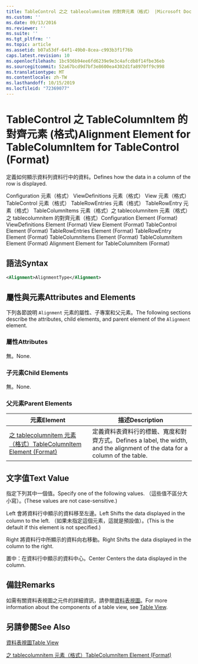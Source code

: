 ```yaml
---
title: TableControl 之之 tablecolumnitem 的對齊元素（格式） |Microsoft Docs
ms.custom: ''
ms.date: 09/13/2016
ms.reviewer: ''
ms.suite: ''
ms.tgt_pltfrm: ''
ms.topic: article
ms.assetid: b07a53df-64f1-49b0-8cea-c993b3f1f76b
caps.latest.revision: 10
ms.openlocfilehash: 1bc936b94ee6fd6239e9e3c4afcdb8f14fbe36eb
ms.sourcegitcommit: 52a67bcd9d7bf3e8600ea4302d1fa8970ff9c998
ms.translationtype: MT
ms.contentlocale: zh-TW
ms.lasthandoff: 10/15/2019
ms.locfileid: "72369077"
---
```

# <a name="alignment-element-for-tablecolumnitem-for-tablecontrol-format"></a><span data-ttu-id="fca22-102">TableControl 之 TableColumnItem 的對齊元素 (格式)</span><span class="sxs-lookup"><span data-stu-id="fca22-102">Alignment Element for TableColumnItem for TableControl (Format)</span></span>

<span data-ttu-id="fca22-103">定義如何顯示資料列資料行中的資料。</span><span class="sxs-lookup"><span data-stu-id="fca22-103">Defines how the data in a column of the row is displayed.</span></span>

<span data-ttu-id="fca22-104">Configuration 元素（格式） ViewDefinitions 元素（格式） View 元素（格式） TableControl 元素（格式） TableRowEntries 元素（格式） TableRowEntry 元素（格式） TableColumnItems 元素（格式）之 tablecolumnitem 元素（格式）之 tablecolumnitem 的對齊元素（格式）</span><span class="sxs-lookup"><span data-stu-id="fca22-104">Configuration Element (Format) ViewDefinitions Element (Format) View Element (Format) TableControl Element (Format) TableRowEntries Element (Format) TableRowEntry Element (Format) TableColumnItems Element (Format) TableColumnItem Element (Format) Alignment Element for TableColumnItem (Format)</span></span>

## <a name="syntax"></a><span data-ttu-id="fca22-105">語法</span><span class="sxs-lookup"><span data-stu-id="fca22-105">Syntax</span></span>

```xml
<Alignment>AlignmentType</Alignment>
```

## <a name="attributes-and-elements"></a><span data-ttu-id="fca22-106">屬性與元素</span><span class="sxs-lookup"><span data-stu-id="fca22-106">Attributes and Elements</span></span>

<span data-ttu-id="fca22-107">下列各節說明 `Alignment` 元素的屬性、子專案和父元素。</span><span class="sxs-lookup"><span data-stu-id="fca22-107">The following sections describe the attributes, child elements, and parent element of the `Alignment` element.</span></span>

### <a name="attributes"></a><span data-ttu-id="fca22-108">屬性</span><span class="sxs-lookup"><span data-stu-id="fca22-108">Attributes</span></span>

<span data-ttu-id="fca22-109">無。</span><span class="sxs-lookup"><span data-stu-id="fca22-109">None.</span></span>

### <a name="child-elements"></a><span data-ttu-id="fca22-110">子元素</span><span class="sxs-lookup"><span data-stu-id="fca22-110">Child Elements</span></span>

<span data-ttu-id="fca22-111">無。</span><span class="sxs-lookup"><span data-stu-id="fca22-111">None.</span></span>

### <a name="parent-elements"></a><span data-ttu-id="fca22-112">父元素</span><span class="sxs-lookup"><span data-stu-id="fca22-112">Parent Elements</span></span>

|<span data-ttu-id="fca22-113">元素</span><span class="sxs-lookup"><span data-stu-id="fca22-113">Element</span></span>|<span data-ttu-id="fca22-114">描述</span><span class="sxs-lookup"><span data-stu-id="fca22-114">Description</span></span>|
|-------------|-----------------|
|[<span data-ttu-id="fca22-115">之 tablecolumnitem 元素（格式）</span><span class="sxs-lookup"><span data-stu-id="fca22-115">TableColumnItem Element (Format)</span></span>](./tablecolumnitem-element-for-tablecolumnitems-for-tablecontrol-format.md)|<span data-ttu-id="fca22-116">定義資料表資料行的標籤、寬度和對齊方式。</span><span class="sxs-lookup"><span data-stu-id="fca22-116">Defines a label, the width, and the alignment of the data for a column of the table.</span></span>|

## <a name="text-value"></a><span data-ttu-id="fca22-117">文字值</span><span class="sxs-lookup"><span data-stu-id="fca22-117">Text Value</span></span>

<span data-ttu-id="fca22-118">指定下列其中一個值。</span><span class="sxs-lookup"><span data-stu-id="fca22-118">Specify one of the following values.</span></span> <span data-ttu-id="fca22-119">（這些值不區分大小寫）。</span><span class="sxs-lookup"><span data-stu-id="fca22-119">(These values are not case-sensitive.)</span></span>

<span data-ttu-id="fca22-120">Left 會將資料行中顯示的資料移至左邊。</span><span class="sxs-lookup"><span data-stu-id="fca22-120">Left Shifts the data displayed in the column to the left.</span></span> <span data-ttu-id="fca22-121">（如果未指定這個元素，這就是預設值）。</span><span class="sxs-lookup"><span data-stu-id="fca22-121">(This is the default if this element is not specified.)</span></span>

<span data-ttu-id="fca22-122">Right 將資料行中所顯示的資料向右移動。</span><span class="sxs-lookup"><span data-stu-id="fca22-122">Right Shifts the data displayed in the column to the right.</span></span>

<span data-ttu-id="fca22-123">置中：在資料行中顯示的資料中心。</span><span class="sxs-lookup"><span data-stu-id="fca22-123">Center Centers the data displayed in the column.</span></span>

## <a name="remarks"></a><span data-ttu-id="fca22-124">備註</span><span class="sxs-lookup"><span data-stu-id="fca22-124">Remarks</span></span>

<span data-ttu-id="fca22-125">如需有關資料表視圖之元件的詳細資訊，請參閱[資料表視圖](./creating-a-table-view.md)。</span><span class="sxs-lookup"><span data-stu-id="fca22-125">For more information about the components of a table view, see [Table View](./creating-a-table-view.md).</span></span>

## <a name="see-also"></a><span data-ttu-id="fca22-126">另請參閱</span><span class="sxs-lookup"><span data-stu-id="fca22-126">See Also</span></span>

[<span data-ttu-id="fca22-127">資料表視圖</span><span class="sxs-lookup"><span data-stu-id="fca22-127">Table View</span></span>](./creating-a-table-view.md)

[<span data-ttu-id="fca22-128">之 tablecolumnitem 元素（格式）</span><span class="sxs-lookup"><span data-stu-id="fca22-128">TableColumnItem Element (Format)</span></span>](./tablecolumnitem-element-for-tablecolumnitems-for-tablecontrol-format.md)
